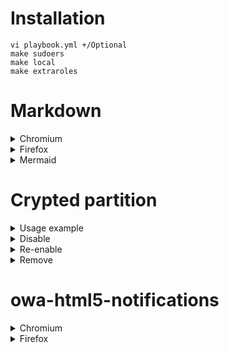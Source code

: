 # Installation
```shell
vi playbook.yml +/Optional
make sudoers
make local
make extraroles
```

# Markdown

<details>
  <summary>Chromium</summary>

  https://github.com/md-reader/md-reader
</details>

<details>
  <summary>Firefox</summary>

  https://addons.mozilla.org/en-US/firefox/addon/markdown-viewer-webext
  ```sh
  make extraroles EXTRAROLES="[\'mime-markdown\']"
  firefox about:addons  # Preferences => Custom CSS
  ```
  ```css
  @media screen {
    :root {
      background-color: black;
      --text: #aaaaaa;
      --link: #00cccc;
      --back: black;
      --alt-link: #00aaaa;
      --alt-back: #222222;
    }
    h1 {
      color: #eeeeee;
    }
    h2 {
      color: #cccccc;
    }
    pre, code {
      background-color: #222222;
    }
  }
  ```
</details>

<details>
  <summary>Mermaid</summary>

  ```sh
  sudo apt install npm
  cd ~/.local
  npm i @mermaid-js/mermaid-cli
  cd bin
  ln -s ../node_modules/.bin/mmdc
  vi Makefile  # include ../makefiles/mermaid.mk
  make mermaid
  ```
</details>

# Crypted partition

<details>
  <summary>Usage example</summary>

  ```shell
  sudo dd if=/dev/random of=/root/luksKey bs=512 count=8
  sudo cryptsetup luksAddKey /dev/sda3 /root/luksKey
  ansible-playbook ../../makefiles/includeroles.yml -e host=all -e list="['crypted']" -e dev=sda3 -e mnt=data
  sudo systemctl enable data.mount
  ```
</details>

<details>
  <summary>Disable</summary>

  ```sh
  sudo cryptsetup --test-passphrase open /dev/sda3
  sudo cryptsetup luksRemoveKey /dev/sda3 /root/luksKey
  ```
</details>

<details>
  <summary>Re-enable</summary>

  ```sh
  sudo cryptsetup luksAddKey /dev/sda3 /root/luksKey
  ```
</details>

<details>
  <summary>Remove</summary>

  ```shell
  sudo cryptsetup luksRemoveKey /dev/sda3 /root/luksKey
  sudo systemctl disable data.mount
  ```
</details>

# owa-html5-notifications

<details>
  <summary>Chromium</summary>

  ```sh
  make extraroles EXTRAROLES="[\'notifications-owa\']"
  chromium  # Manage extensions => Developer mode => Load unpacked
  ```
</details>

<details>
  <summary>Firefox</summary>

  ```sh
  cd ../../makefiles/roles/notifications-owa/tasks/firefox
  zip -r -FS ~/.local/share/owa-html5-notifications.zip *
  firefox about:config  # xpinstall.signatures.required false
  firefox about:addons  # Install Add-on From File
  ```
</details>
